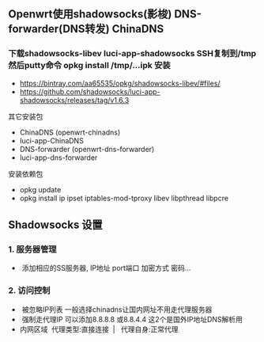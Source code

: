 ## Openwrt使用shadowsocks(影梭) DNS-forwarder(DNS转发) ChinaDNS

### 下载shadowsocks-libev luci-app-shadowsocks SSH复制到/tmp 然后putty命令 opkg install /tmp/...ipk 安装

+  https://bintray.com/aa65535/opkg/shadowsocks-libev/#files/
+  https://github.com/shadowsocks/luci-app-shadowsocks/releases/tag/v1.6.3

其它安装包
+  ChinaDNS (openwrt-chinadns)
+  luci-app-ChinaDNS
+  DNS-forwarder (openwrt-dns-forwarder)
+  luci-app-dns-forwarder

安装依赖包
+  opkg update
+  opkg install ip ipset iptables-mod-tproxy libev libpthread libpcre


## Shadowsocks 设置
### 1. 服务器管理
+  添加相应的SS服务器, IP地址 port端口 加密方式 密码...
### 2. 访问控制
+  被忽略IP列表 一般选择chinadns让国内网址不用走代理服务器
+  强制走代理IP 可以添加8.8.8.8 或8.8.4.4 这2个是国外IP地址DNS解析用
+  内网区域  代理类型:直接连接  |   代理自身:正常代理


